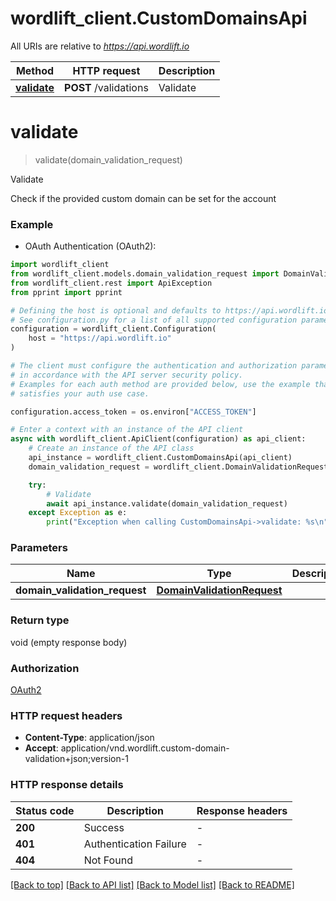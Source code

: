 # wordlift_client.CustomDomainsApi

All URIs are relative to *https://api.wordlift.io*

Method | HTTP request | Description
------------- | ------------- | -------------
[**validate**](CustomDomainsApi.md#validate) | **POST** /validations | Validate


# **validate**
> validate(domain_validation_request)

Validate

Check if the provided custom domain can be set for the account

### Example

* OAuth Authentication (OAuth2):

```python
import wordlift_client
from wordlift_client.models.domain_validation_request import DomainValidationRequest
from wordlift_client.rest import ApiException
from pprint import pprint

# Defining the host is optional and defaults to https://api.wordlift.io
# See configuration.py for a list of all supported configuration parameters.
configuration = wordlift_client.Configuration(
    host = "https://api.wordlift.io"
)

# The client must configure the authentication and authorization parameters
# in accordance with the API server security policy.
# Examples for each auth method are provided below, use the example that
# satisfies your auth use case.

configuration.access_token = os.environ["ACCESS_TOKEN"]

# Enter a context with an instance of the API client
async with wordlift_client.ApiClient(configuration) as api_client:
    # Create an instance of the API class
    api_instance = wordlift_client.CustomDomainsApi(api_client)
    domain_validation_request = wordlift_client.DomainValidationRequest() # DomainValidationRequest | 

    try:
        # Validate
        await api_instance.validate(domain_validation_request)
    except Exception as e:
        print("Exception when calling CustomDomainsApi->validate: %s\n" % e)
```



### Parameters


Name | Type | Description  | Notes
------------- | ------------- | ------------- | -------------
 **domain_validation_request** | [**DomainValidationRequest**](DomainValidationRequest.md)|  | 

### Return type

void (empty response body)

### Authorization

[OAuth2](../README.md#OAuth2)

### HTTP request headers

 - **Content-Type**: application/json
 - **Accept**: application/vnd.wordlift.custom-domain-validation+json;version-1

### HTTP response details

| Status code | Description | Response headers |
|-------------|-------------|------------------|
**200** | Success |  -  |
**401** | Authentication Failure |  -  |
**404** | Not Found |  -  |

[[Back to top]](#) [[Back to API list]](../README.md#documentation-for-api-endpoints) [[Back to Model list]](../README.md#documentation-for-models) [[Back to README]](../README.md)

